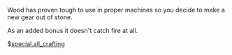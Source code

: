 Wood has proven tough to use in proper machines so you decide to make a new gear out of stone.

As an added bonus it doesn't catch fire at all.

$[special.all_crafting](buildcraftcore:gear_stone)